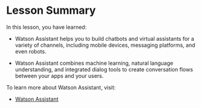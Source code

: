 # Lesson Summary

In this lesson, you have learned:
- Watson Assistant helps you to build chatbots and virtual assistants for a variety of channels, including mobile devices, messaging platforms, and even robots.

- Watson Assistant combines machine learning, natural language understanding, and integrated dialog tools to create conversation flows between your apps and your users.

To learn more about Watson Assistant, visit:

- [Watson Assistant](https://www.ibm.com/products/watson-assistant)